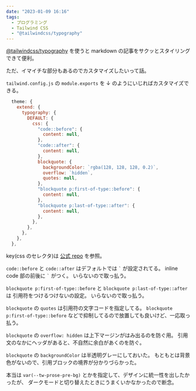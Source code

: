 ```yaml
---
date: "2023-01-09 16:16"
tags:
  - プログラミング
  - Tailwind CSS
  - "@tailwindcss/typography"
---
```


[@tailwindcss/typography](https://tailwindcss.com/docs/typography-plugin)
を使うと markdown の記事をサクッとスタイリングできて便利。

ただ、イマイチな部分もあるのでカスタマイズしたいって話。

<!-- more -->

`tailwind.config.js` の `module.exports` を ↓ のようにいじればカスタマイズできる。

```js
  theme: {
    extend: {
      typography: {
        DEFAULT: {
          css: {
            "code::before": {
              content: null,
            },
            "code::after": {
              content: null,
            },
            blockquote: {
              backgroundColor: `rgba(128, 128, 128, 0.2)`,
              overflow: `hidden`,
              quotes: null,
            },
            "blockquote p:first-of-type::before": {
              content: null,
            },
            "blockquote p:last-of-type::after": {
              content: null,
            },
          },
        },
      },
    },
  },
```

key(css のセレクタ)は
[公式 repo](https://github.com/tailwindlabs/tailwindcss-typography/blob/master/src/styles.js)
を参照。

`code::before` と `code::after` はデフォルトでは `` ` `` が設定されてる。
inline code 部の前後に `` ` `` がつく。
いらないので取っ払う。

`blockquote p:first-of-type::before` と `blockquote p:last-of-type::after` は
引用符をつけるつけないの設定。
いらないので取っ払う。

`blockquote` の `quotes` は引用符の文字コードを指定してる。
`blockquote p:first-of-type::before` などで抑制してるので放置しても良いけど、一応取っ払う。

`blockquote` の `overflow: hidden` は上下マージンがはみ出るのを防ぐ用。
引用文のなかにヘッダがあると、不自然に余白があくのを防ぐ。

`blockquote` の `backgroundColor` は半透明グレーにしておいた。
もともとは背景色がないので、引用ブロックの境界が分かりづらかった。

本当は `var(--tw-prose-pre-bg)` とかを指定して、デザインに統一性を出したかったが、
ダークモードと切り替えたときにうまくいかなかったので断念。
